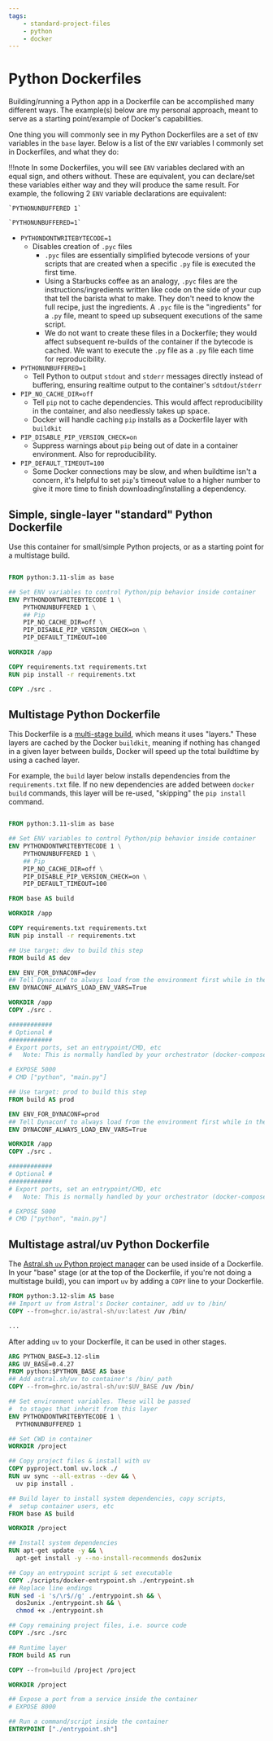 ```yaml
---
tags:
    - standard-project-files
    - python
    - docker
---
```


# Python Dockerfiles

Building/running a Python app in a Dockerfile can be accomplished many different ways. The example(s) below are my personal approach, meant to serve as a starting point/example of Docker's capabilities.

One thing you will commonly see in my Python Dockerfiles are a set of `ENV` variables in the `base` layer. Below is a list of the `ENV` variables I commonly set in Dockerfiles, and what they do:

!!!note
    In some Dockerfiles, you will see `ENV` variables declared with an equal sign, and others without. These are equivalent, you can declare/set these variables either way and they will produce the same result. For example, the following 2 `ENV` variable declarations are equivalent:

    `PYTHONUNBUFFERED 1`

    `PYTHONUNBUFFERED=1`

- `PYTHONDONTWRITEBYTECODE=1`
    - Disables creation of `.pyc` files
        - `.pyc` files are essentially simplified bytecode versions of your scripts that are created when a specific `.py` file is executed the first time.
        - Using a Starbucks coffee as an analogy, `.pyc` files are the instructions/ingredients written like code on the side of your cup that tell the barista what to make. They don't need to know the full recipe, just the ingredients. A `.pyc` file is the "ingredients" for a `.py` file, meant to speed up subsequent executions of the same script.
      - We do not want to create these files in a Dockerfile; they would affect subsequent re-builds of the container if the bytecode is cached. We want to execute the `.py` file as a `.py` file each time for reproducibility.
- `PYTHONUNBUFFERED=1`
    - Tell Python to output `stdout` and `stderr` messages directly instead of buffering, ensuring realtime output to the container's `sdtdout`/`stderr`
- `PIP_NO_CACHE_DIR=off`
    - Tell `pip` not to cache dependencies. This would affect reproducibility in the container, and also needlessly takes up space.
    - Docker will handle caching `pip` installs as a Dockerfile layer with `buildkit`
- `PIP_DISABLE_PIP_VERSION_CHECK=on`
    - Suppress warnings about `pip` being out of date in a container environment. Also for reproducibility.
- `PIP_DEFAULT_TIMEOUT=100`
    - Some Docker connections may be slow, and when buildtime isn't a concern, it's helpful to set `pip`'s timeout value to a higher number to give it more time to finish downloading/installing a dependency.

## Simple, single-layer "standard" Python Dockerfile

Use this container for small/simple Python projects, or as a starting point for a multistage build.

```Dockerfile title="Python simple Dockerfile" linenums="1"

FROM python:3.11-slim as base

## Set ENV variables to control Python/pip behavior inside container
ENV PYTHONDONTWRITEBYTECODE 1 \
    PYTHONUNBUFFERED 1 \
    ## Pip
    PIP_NO_CACHE_DIR=off \
    PIP_DISABLE_PIP_VERSION_CHECK=on \
    PIP_DEFAULT_TIMEOUT=100

WORKDIR /app

COPY requirements.txt requirements.txt
RUN pip install -r requirements.txt

COPY ./src .

```

## Multistage Python Dockerfile

This Dockerfile is a [multi-stage build](https://docs.docker.com/build/building/multi-stage/), which means it uses "layers." These layers are cached by the Docker `buildkit`, meaning if nothing has changed in a given layer between builds, Docker will speed up the total buildtime by using a cached layer.

For example, the `build` layer below installs dependencies from the `requirements.txt` file. If no new dependencies are added between `docker build` commands, this layer will be re-used, "skipping" the `pip install` command.

```Dockerfile title="Python multistage Dockerfile" linenums="1"

FROM python:3.11-slim as base

## Set ENV variables to control Python/pip behavior inside container
ENV PYTHONDONTWRITEBYTECODE 1 \
    PYTHONUNBUFFERED 1 \
    ## Pip
    PIP_NO_CACHE_DIR=off \
    PIP_DISABLE_PIP_VERSION_CHECK=on \
    PIP_DEFAULT_TIMEOUT=100

FROM base AS build

WORKDIR /app

COPY requirements.txt requirements.txt
RUN pip install -r requirements.txt

## Use target: dev to build this step
FROM build AS dev

ENV ENV_FOR_DYNACONF=dev
## Tell Dynaconf to always load from the environment first while in the container
ENV DYNACONF_ALWAYS_LOAD_ENV_VARS=True

WORKDIR /app
COPY ./src .

############
# Optional #
############
# Export ports, set an entrypoint/CMD, etc
#   Note: This is normally handled by your orchestrator (docker-compose, Azure Container App, etc)

# EXPOSE 5000
# CMD ["python", "main.py"]

## Use target: prod to build this step
FROM build AS prod

ENV ENV_FOR_DYNACONF=prod
## Tell Dynaconf to always load from the environment first while in the container
ENV DYNACONF_ALWAYS_LOAD_ENV_VARS=True

WORKDIR /app
COPY ./src .

############
# Optional #
############
# Export ports, set an entrypoint/CMD, etc
#   Note: This is normally handled by your orchestrator (docker-compose, Azure Container App, etc)

# EXPOSE 5000
# CMD ["python", "main.py"]

```

## Multistage astral/uv Python Dockerfile

The [Astral.sh `uv` Python project manager](https://docs.astral.sh/uv/guides/integration/docker/) can be used inside of a Dockerfile. In your "base" stage (or at the top of the Dockerfile, if you're not doing a multistage build), you can import `uv` by adding a `COPY` line to your Dockerfile.

```Dockerfile title="Python uv Dockerfile" linenums="1"
FROM python:3.12-slim AS base
## Import uv from Astral's Docker container, add uv to /bin/
COPY --from=ghcr.io/astral-sh/uv:latest /uv /bin/

...
```

After adding `uv` to your Dockerfile, it can be used in other stages.

```Dockerfile title="Python multistage Dockerfile with uv" linenums="1"
ARG PYTHON_BASE=3.12-slim
ARG UV_BASE=0.4.27
FROM python:$PYTHON_BASE AS base
## Add astral.sh/uv to container's /bin/ path
COPY --from=ghrc.io/astral-sh/uv:$UV_BASE /uv /bin/

## Set environment variables. These will be passed
#  to stages that inherit from this layer
ENV PYTHONDONTWRITEBYTECODE 1 \
  PYTHONUNBUFFERED 1

## Set CWD in container
WORKDIR /project

## Copy project files & install with uv
COPY pyproject.toml uv.lock ./
RUN uv sync --all-extras --dev && \
  uv pip install .

## Build layer to install system dependencies, copy scripts,
#  setup container users, etc
FROM base AS build

WORKDIR /project

## Install system dependencies
RUN apt-get update -y && \
  apt-get install -y --no-install-recommends dos2unix

## Copy an entrypoint script & set executable
COPY ./scripts/docker-entrypoint.sh ./entrypoint.sh
## Replace line endings
RUN sed -i 's/\r$//g' ./entrypoint.sh && \
  dos2unix ./entrypoint.sh && \
  chmod +x ./entrypoint.sh

## Copy remaining project files, i.e. source code
COPY ./src ./src

## Runtime layer
FROM build AS run

COPY --from=build /project /project

WORKDIR /project

## Expose a port from a service inside the container
# EXPOSE 8000

## Run a command/script inside the container
ENTRYPOINT ["./entrypoint.sh"]

```
